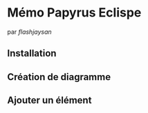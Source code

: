 # Mémo Papyrus Eclispe

par *flashjaysan*

## Installation



## Création de diagramme



## Ajouter un élément
































